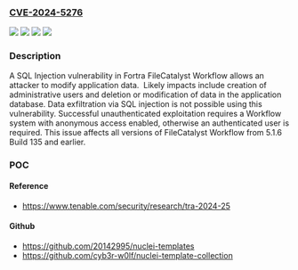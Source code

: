 ### [CVE-2024-5276](https://cve.mitre.org/cgi-bin/cvename.cgi?name=CVE-2024-5276)
![](https://img.shields.io/static/v1?label=Product&message=FileCatalyst%20Workflow&color=blue)
![](https://img.shields.io/static/v1?label=Version&message=%3D%205.1.6%3B%200%20&color=brighgreen)
![](https://img.shields.io/static/v1?label=Vulnerability&message=CWE-20%20Improper%20Input%20Validation&color=brighgreen)
![](https://img.shields.io/static/v1?label=Vulnerability&message=CWE-89%20Improper%20Neutralization%20of%20Special%20Elements%20used%20in%20an%20SQL%20Command%20('SQL%20Injection')&color=brighgreen)

### Description

A SQL Injection vulnerability in Fortra FileCatalyst Workflow allows an attacker to modify application data.  Likely impacts include creation of administrative users and deletion or modification of data in the application database. Data exfiltration via SQL injection is not possible using this vulnerability. Successful unauthenticated exploitation requires a Workflow system with anonymous access enabled, otherwise an authenticated user is required. This issue affects all versions of FileCatalyst Workflow from 5.1.6 Build 135 and earlier.

### POC

#### Reference
- https://www.tenable.com/security/research/tra-2024-25

#### Github
- https://github.com/20142995/nuclei-templates
- https://github.com/cyb3r-w0lf/nuclei-template-collection

